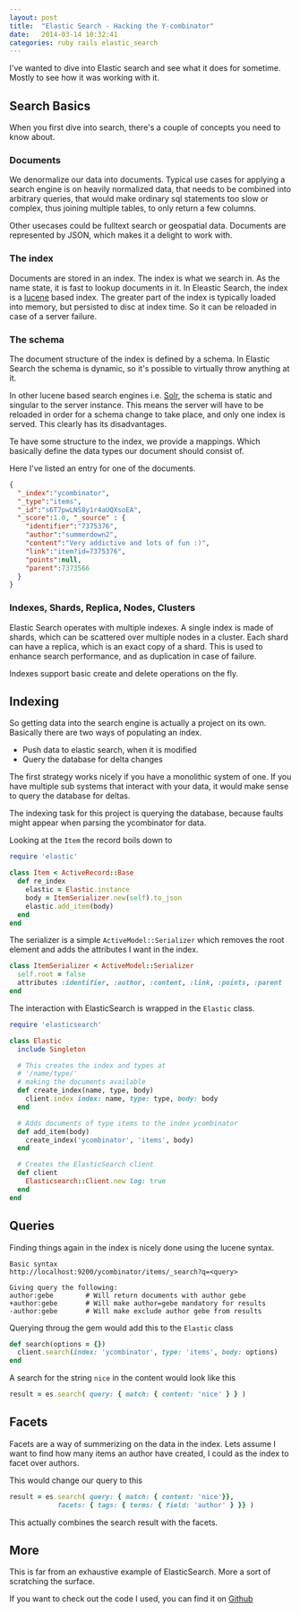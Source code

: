 ```yaml
---
layout: post
title:  "Elastic Search - Hacking the Y-combinator"
date:   2014-03-14 10:32:41
categories: ruby rails elastic_search
---
```


I've wanted to dive into Elastic search and see what it does for sometime. Mostly to see how it was working with it.

## Search Basics

When you first dive into search, there's a couple of concepts you need to know about.

### Documents

We denormalize our data into documents. Typical use cases for applying a search engine is on heavily normalized data, that needs to be combined into arbitrary queries, that would make ordinary sql statements too slow or complex, thus joining multiple tables, to only return a few columns.

Other usecases could be fulltext search or geospatial data. Documents are represented by JSON, which makes it a delight to work with.

### The index

Documents are stored in an index. The index is what we search in. As the name state, it is fast to lookup documents in it. In Eleastic Search, the index is a [lucene](http://lucene.apache.org) based index. The greater part of the index is typically loaded into memory, but persisted to disc at index time. So it can be reloaded in case of a server failure.

### The schema

The document structure of the index is defined by a schema. In Elastic Search the schema is dynamic, so it's possible to virtually throw anything at it.

In other lucene based search engines i.e. [Solr](http://solr.apache.org), the schema is static and singular to the server instance. This means the server will have to be reloaded in order for a schema change to take place, and only one index is served. This clearly has its disadvantages.

Te have some structure to the index, we provide a mappings. Which basically define the data types our document should consist of.

Here I've listed an entry for one of the documents.

```json
{
  "_index":"ycombinator",
  "_type":"items",
  "_id":"s6T7pwLNS8y1r4aUQXsoEA",
  "_score":1.0, "_source" : {
    "identifier":"7375376",
    "author":"summerdown2",
    "content":"Very addictive and lots of fun :)",
    "link":"item?id=7375376",
    "points":null,
    "parent":7373566
  }
}
```

### Indexes, Shards, Replica, Nodes, Clusters

Elastic Search operates with multiple indexes. A single index is made of shards, which can be scattered over multiple nodes in a cluster. Each shard can have a replica, which is an exact copy of a shard. This is used to enhance search performance, and as duplication in case of failure.

Indexes support basic create and delete operations on the fly.

## Indexing

So getting data into the search engine is actually a project on its own. Basically there are two ways of populating an index.

- Push data to elastic search, when it is modified
- Query the database for delta changes

The first strategy works nicely if you have a monolithic system of one. If you have multiple sub systems that interact with your data, it would make sense to query the database for deltas.

The indexing task for this project is querying the database, because faults might appear when parsing the ycombinator for data.

Looking at the ``` Item ``` the record boils down to

```ruby
require 'elastic'

class Item < ActiveRecord::Base
  def re_index
    elastic = Elastic.instance
    body = ItemSerializer.new(self).to_json
    elastic.add_item(body)
  end
end
```
The serializer is a simple ``` ActiveModel::Serializer ``` which removes the root element and adds the attributes I want in the index.

```ruby
class ItemSerializer < ActiveModel::Serializer
  self.root = false
  attributes :identifier, :author, :content, :link, :points, :parent
end
```

The interaction with ElasticSearch is wrapped in the ``` Elastic ``` class.

```ruby
require 'elasticsearch'

class Elastic
  include Singleton

  # This creates the index and types at
  # '/name/type/'
  # making the documents available
  def create_index(name, type, body)
    client.index index: name, type: type, body: body
  end

  # Adds documents of type items to the index ycombinator
  def add_item(body)
    create_index('ycombinator', 'items', body)
  end

  # Creates the ElasticSearch client
  def client
    Elasticsearch::Client.new log: true
  end
end
```

## Queries

Finding things again in the index is nicely done using the lucene syntax.

```
Basic syntax
http://localhost:9200/ycombinator/items/_search?q=<query>

Giving query the following:
author:gebe        # Will return documents with author gebe
+author:gebe       # Will make author=gebe mandatory for results
-author:gebe       # Will make exclude author gebe from results
```
Querying throug the gem would add this to the ``` Elastic ``` class

```ruby
def search(options = {})
  client.search(index: 'ycombinator', type: 'items', body: options)
end
```
A search for the string ``` nice ``` in the content would look like this

```ruby
result = es.search( query: { match: { content: 'nice' } } )
```

## Facets

Facets are a way of summerizing on the data in the index. Lets assume I want to find how many items an author have created, I could as the index to facet over authors.

This would change our query to this

```ruby
result = es.search( query: { match: { content: 'nice'}},
            facets: { tags: { terms: { field: 'author' } }} )
```
This actually combines the search result with the facets.

## More

This is far from an exhaustive example of ElasticSearch. More a sort of scratching the surface.

If you want to check out the code I used, you can find it on [Github](http://github.com/iamkristian/elastic-talk)

